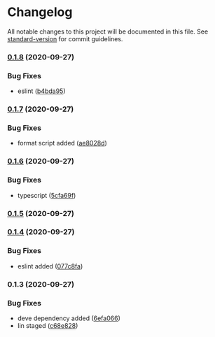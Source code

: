 # Changelog

All notable changes to this project will be documented in this file. See [standard-version](https://github.com/conventional-changelog/standard-version) for commit guidelines.

### [0.1.8](https://github.com/sumitnitsurat/react-template/compare/v0.1.7...v0.1.8) (2020-09-27)


### Bug Fixes

* eslint ([b4bda95](https://github.com/sumitnitsurat/react-template/commit/b4bda9588484ba6be4e19bc28db3a822c818773f))

### [0.1.7](https://github.com/sumitnitsurat/react-template/compare/v0.1.6...v0.1.7) (2020-09-27)


### Bug Fixes

* format script added ([ae8028d](https://github.com/sumitnitsurat/react-template/commit/ae8028d49f3c8e517a747d8d2002b13fce75bda4))

### [0.1.6](https://github.com/sumitnitsurat/react-template/compare/v0.1.5...v0.1.6) (2020-09-27)


### Bug Fixes

* typescript ([5cfa69f](https://github.com/sumitnitsurat/react-template/commit/5cfa69f6e54925ac31ce9ed582d85f1cc8879af0))

### [0.1.5](https://github.com/sumitnitsurat/react-template/compare/v0.1.4...v0.1.5) (2020-09-27)

### [0.1.4](https://github.com/sumitnitsurat/react-template/compare/v0.1.3...v0.1.4) (2020-09-27)


### Bug Fixes

* eslint added ([077c8fa](https://github.com/sumitnitsurat/react-template/commit/077c8fa7e0f88a1f75df363f77bef497ffc188c3))

### 0.1.3 (2020-09-27)


### Bug Fixes

* deve dependency added ([6efa066](https://github.com/sumitnitsurat/react-template/commit/6efa066cce21fa5c963110f481fd80f6dcddcd22))
* lin staged ([c68e828](https://github.com/sumitnitsurat/react-template/commit/c68e828770305f57ea470370073a96a49dae68ac))
